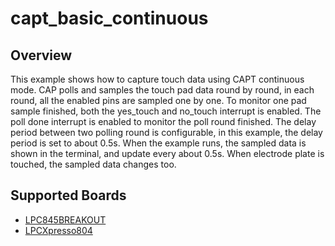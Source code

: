 # capt_basic_continuous

## Overview
This example shows how to capture touch data using CAPT continuous mode.
CAP polls and samples the touch pad data round by round, in each round, all the
enabled pins are sampled one by one. To monitor one pad sample finished,
both the yes_touch and no_touch interrupt is enabled. The poll done interrupt
is enabled to monitor the poll round finished. The delay period between two
polling round is configurable, in this example, the delay period is set to
about 0.5s.
When the example runs, the sampled data is shown in the terminal, and update
every about 0.5s. When electrode plate is touched, the sampled data changes too.

## Supported Boards
- [LPC845BREAKOUT](../../../_boards/lpc845breakout/driver_examples/capt/capt_basic_continuous/example_board_readme.md)
- [LPCXpresso804](../../../_boards/lpcxpresso804/driver_examples/capt/capt_basic_continuous/example_board_readme.md)
